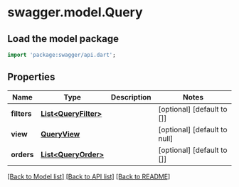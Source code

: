 # swagger.model.Query

## Load the model package
```dart
import 'package:swagger/api.dart';
```

## Properties
Name | Type | Description | Notes
------------ | ------------- | ------------- | -------------
**filters** | [**List&lt;QueryFilter&gt;**](QueryFilter.md) |  | [optional] [default to []]
**view** | [**QueryView**](QueryView.md) |  | [optional] [default to null]
**orders** | [**List&lt;QueryOrder&gt;**](QueryOrder.md) |  | [optional] [default to []]

[[Back to Model list]](../README.md#documentation-for-models) [[Back to API list]](../README.md#documentation-for-api-endpoints) [[Back to README]](../README.md)


